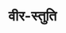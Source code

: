 ---
title: वीर-स्तुति
position: 6
type: chapter

parent:
  type: book

children:
  type: sutra
  count: 10

---
